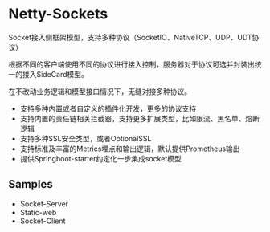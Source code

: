 # Netty-Sockets

Socket接入侧框架模型，支持多种协议（SocketIO、NativeTCP、UDP、UDT协议）

根据不同的客户端使用不同的协议进行接入控制，服务器对于协议可选并封装出统一的接入SideCard模型。

在不改动业务逻辑和模型接口情况下，无缝对接多种协议。

- 支持多种内置或者自定义的插件化开发，更多的协议支持
- 支持内置的责任链相关拦截器，支持更多扩展类型，比如限流、黑名单、熔断逻辑
- 支持多种SSL安全类型，或者OptionalSSL
- 支持标准及丰富的Metrics埋点和输出逻辑，默认提供Prometheus输出
- 提供Springboot-starter约定化一步集成socket模型


## Samples

- Socket-Server
- Static-web
- Socket-Client

